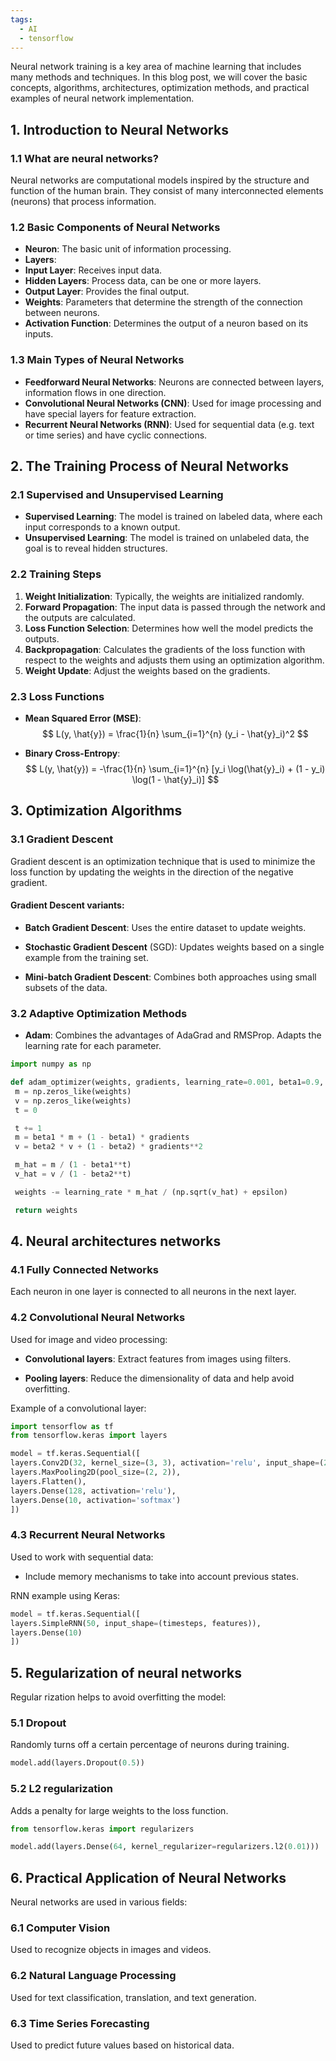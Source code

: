 ```yaml
---
tags:
  - AI
  - tensorflow
---
```

Neural network training is a key area of ​​machine learning that includes many methods and techniques. In this blog post, we will cover the basic concepts, algorithms, architectures, optimization methods, and practical examples of neural network implementation.

## 1. Introduction to Neural Networks

### 1.1 What are neural networks?

Neural networks are computational models inspired by the structure and function of the human brain. They consist of many interconnected elements (neurons) that process information.

### 1.2 Basic Components of Neural Networks

- **Neuron**: The basic unit of information processing.
- **Layers**:
- **Input Layer**: Receives input data.
- **Hidden Layers**: Process data, can be one or more layers.
- **Output Layer**: Provides the final output.
- **Weights**: Parameters that determine the strength of the connection between neurons.
- **Activation Function**: Determines the output of a neuron based on its inputs.

### 1.3 Main Types of Neural Networks

- **Feedforward Neural Networks**: Neurons are connected between layers, information flows in one direction.
- **Convolutional Neural Networks (CNN)**: Used for image processing and have special layers for feature extraction.
- **Recurrent Neural Networks (RNN)**: Used for sequential data (e.g. text or time series) and have cyclic connections.

## 2. The Training Process of Neural Networks

### 2.1 Supervised and Unsupervised Learning

- **Supervised Learning**: The model is trained on labeled data, where each input corresponds to a known output.
- **Unsupervised Learning**: The model is trained on unlabeled data, the goal is to reveal hidden structures.

### 2.2 Training Steps

1. **Weight Initialization**: Typically, the weights are initialized randomly.
2. **Forward Propagation**: The input data is passed through the network and the outputs are calculated.
3. **Loss Function Selection**: Determines how well the model predicts the outputs.
4. **Backpropagation**: Calculates the gradients of the loss function with respect to the weights and adjusts them using an optimization algorithm.
5. **Weight Update**: Adjust the weights based on the gradients.

### 2.3 Loss Functions

- **Mean Squared Error (MSE)**:
$$
L(y, \hat{y}) = \frac{1}{n} \sum_{i=1}^{n} (y_i - \hat{y}_i)^2
$$

- **Binary Cross-Entropy**:
$$
L(y, \hat{y}) = -\frac{1}{n} \sum_{i=1}^{n} [y_i \log(\hat{y}_i) + (1 - y_i) \log(1 - \hat{y}_i)]
$$

## 3. Optimization Algorithms

### 3.1 Gradient Descent

Gradient descent is an optimization technique that is used to minimize the loss function by updating the weights in the direction of the negative gradient.

#### Gradient Descent variants:

- **Batch Gradient Descent**: Uses the entire dataset to update weights.

- **Stochastic Gradient Descent** (SGD): Updates weights based on a single example from the training set.

- **Mini-batch Gradient Descent**: Combines both approaches using small subsets of the data.

### 3.2 Adaptive Optimization Methods

- **Adam**: Combines the advantages of AdaGrad and RMSProp. Adapts the learning rate for each parameter.

```python
import numpy as np

def adam_optimizer(weights, gradients, learning_rate=0.001, beta1=0.9, beta2=0.999, epsilon=1e-8):
 m = np.zeros_like(weights)
 v = np.zeros_like(weights)
 t = 0

 t += 1
 m = beta1 * m + (1 - beta1) * gradients
 v = beta2 * v + (1 - beta2) * gradients**2

 m_hat = m / (1 - beta1**t)
 v_hat = v / (1 - beta2**t)

 weights -= learning_rate * m_hat / (np.sqrt(v_hat) + epsilon)

 return weights
```

## 4. Neural architectures networks

### 4.1 Fully Connected Networks

Each neuron in one layer is connected to all neurons in the next layer.

### 4.2 Convolutional Neural Networks

Used for image and video processing:

- **Convolutional layers**: Extract features from images using filters.

- **Pooling layers**: Reduce the dimensionality of data and help avoid overfitting.

Example of a convolutional layer:

```python
import tensorflow as tf
from tensorflow.keras import layers

model = tf.keras.Sequential([
layers.Conv2D(32, kernel_size=(3, 3), activation='relu', input_shape=(28, 28, 1)),
layers.MaxPooling2D(pool_size=(2, 2)),
layers.Flatten(),
layers.Dense(128, activation='relu'),
layers.Dense(10, activation='softmax')
])
```

### 4.3 Recurrent Neural Networks

Used to work with sequential data:

- Include memory mechanisms to take into account previous states.

RNN example using Keras:

```python
model = tf.keras.Sequential([
layers.SimpleRNN(50, input_shape=(timesteps, features)),
layers.Dense(10)
])
```

## 5. Regularization of neural networks

Regular rization helps to avoid overfitting the model:

### 5.1 Dropout

Randomly turns off a certain percentage of neurons during training.

```python
model.add(layers.Dropout(0.5))
```

### 5.2 L2 regularization

Adds a penalty for large weights to the loss function.

```python
from tensorflow.keras import regularizers

model.add(layers.Dense(64, kernel_regularizer=regularizers.l2(0.01)))
```

## 6. Practical Application of Neural Networks

Neural networks are used in various fields:

### 6.1 Computer Vision

Used to recognize objects in images and videos.

### 6.2 Natural Language Processing

Used for text classification, translation, and text generation.

### 6.3 Time Series Forecasting

Used to predict future values ​​based on historical data.
